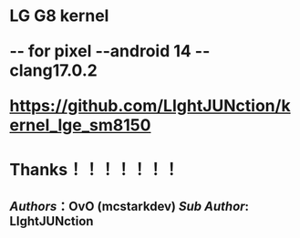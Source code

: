
<h1>LG G8 kernel

-- for pixel --android 14
-- clang17.0.2

https://github.com/LIghtJUNction/kernel_lge_sm8150




# Thanks！！！！！！！

***Authors***：OvO (mcstarkdev)
***Sub Author***: LIghtJUNction
---
